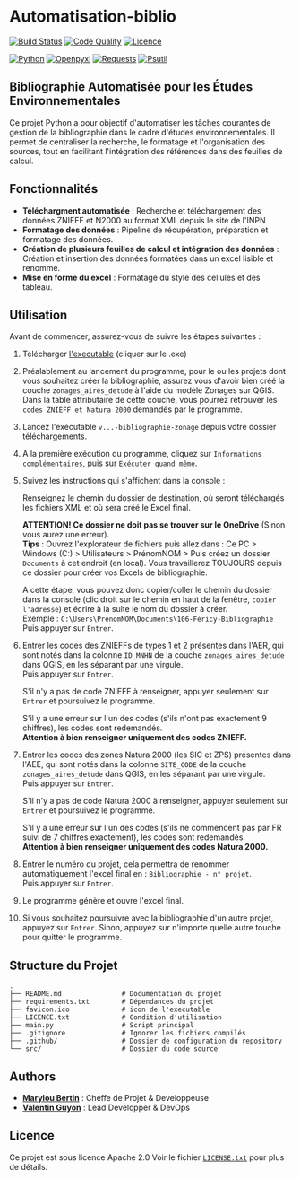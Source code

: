 # Automatisation-biblio

<a href="https://github.com/Milou34/Automatisation-biblio/actions/workflows/build-executable-create-release.yml" target="_blank">![Build Status](https://github.com/Milou34/Automatisation-biblio/actions/workflows/build-executable-create-release.yml/badge.svg)</a>
<a href="https://github.com/Milou34/Automatisation-biblio/actions/workflows/pylint.yml" target="_blank">![Code Quality](https://github.com/Milou34/Automatisation-biblio/actions/workflows/pylint.yml/badge.svg)</a>
<a href="https://github.com/Milou34/Automatisation-biblio/blob/main/LICENSE.txt" target="_blank">![Licence](https://img.shields.io/badge/Licence-Apache_2.0-blue.svg)</a>

<a href="https://www.python.org/doc" target="_blank">![Python](https://img.shields.io/badge/Python-3.12-ffd343?logo=python)</a>
<a href="https://pypi.org/project/openpyxl" target="_blank">![Openpyxl](https://img.shields.io/badge/Openpyxl-3.1.5-ffd343?logo=pypi)</a>
<a href="https://pypi.org/project/requests" target="_blank">![Requests](https://img.shields.io/badge/Requests-2.32.3-ffd343?logo=pypi)</a>
<a href="https://pypi.org/project/psutil" target="_blank">![Psutil](https://img.shields.io/badge/Psutil-6.0.0-ffd343?logo=pypi)</a>

## Bibliographie Automatisée pour les Études Environnementales

Ce projet Python a pour objectif d'automatiser les tâches courantes de gestion de la bibliographie dans le cadre d'études environnementales. Il permet de centraliser la recherche, le formatage et l'organisation des sources, tout en facilitant l'intégration des références dans des feuilles de calcul.

## Fonctionnalités

- **Téléchargment automatisée** : Recherche et téléchargement des données ZNIEFF et N2000 au format XML depuis le site de l'INPN
- **Formatage des données** : Pipeline de récupération, préparation et formatage des données.
- **Création de plusieurs feuilles de calcul et intégration des données** : Création et insertion des données formatées dans un excel lisible et renommé.
- **Mise en forme du excel** : Formatage du style des cellules et des tableau.

## Utilisation

Avant de commencer, assurez-vous de suivre les étapes suivantes :


1. Télécharger <a href="https://github.com/Milou34/Automatisation-biblio/releases/latest" target="_blank">l'executable</a> (cliquer sur le .exe)
2. Préalablement au lancement du programme, pour le ou les projets dont vous souhaitez créer la bibliographie, assurez vous d'avoir bien créé la couche `zonages_aires_detude` à l'aide du modèle Zonages sur QGIS. Dans la table attributaire de cette couche, vous pourrez retrouver les `codes ZNIEFF et Natura 2000` demandés par le programme.
3. Lancez l'exécutable `v...-bibliographie-zonage` depuis votre dossier téléchargements.
4. A la première exécution du programme, cliquez sur `Informations complémentaires`, puis sur `Exécuter quand même`. 
5. Suivez les instructions qui s'affichent dans la console : 

    Renseignez le chemin du dossier de destination, où seront téléchargés les fichiers XML et où sera créé le Excel final.

    **ATTENTION! Ce dossier ne doit pas se trouver sur le OneDrive** (Sinon vous aurez une erreur).\
    **Tips** : Ouvrez l'explorateur de fichiers puis allez dans :
    Ce PC > Windows (C:) > Utilisateurs > PrénomNOM > 
    Puis créez un dossier `Documents` à cet endroit (en local). Vous travaillerez TOUJOURS depuis ce dossier pour créer vos Excels de bibliographie.

    A cette étape, vous pouvez donc copier/coller le chemin du dossier dans la console (clic droit sur le chemin en haut de la fenêtre, `copier l'adresse`) et écrire à la suite le nom du dossier à créer.\
    Exemple : `C:\Users\PrénomNOM\Documents\106-Féricy-Bibliographie`\
    Puis appuyer sur `Entrer`.

6. Entrer les codes des ZNIEFFs de types 1 et 2 présentes dans l'AER, qui sont notés dans la colonne `ID_MNHN` de la couche `zonages_aires_detude` dans QGIS, en les séparant par une virgule.\
Puis appuyer sur `Entrer`.

    S'il n'y a pas de code ZNIEFF à renseigner, appuyer seulement sur `Entrer` et poursuivez le programme.

    S'il y a une erreur sur l'un des codes (s'ils n'ont pas exactement 9 chiffres), les codes sont redemandés.\
    **Attention à bien renseigner uniquement des codes ZNIEFF.**

7. Entrer les codes des zones Natura 2000 (les SIC et ZPS) présentes dans l'AEE, qui sont notés dans la colonne `SITE_CODE` de la couche `zonages_aires_detude` dans QGIS, en les séparant par une virgule.\
Puis appuyer sur `Entrer`.

    S'il n'y a pas de code Natura 2000 à renseigner, appuyer seulement sur `Entrer` et poursuivez le programme.

    S'il y a une erreur sur l'un des codes (s'ils ne commencent pas par FR suivi de 7 chiffres exactement), les codes sont redemandés.\
    **Attention à bien renseigner uniquement des codes Natura 2000.**

8. Entrer le numéro du projet, cela permettra de renommer automatiquement l'excel final en : `Bibliographie - n° projet`.\
Puis appuyer sur `Entrer`.

9. Le programme génère et ouvre l'excel final.

10. Si vous souhaitez poursuivre avec la bibliographie d'un autre projet, appuyez sur `Entrer`. Sinon, appuyez sur n'importe quelle autre touche pour quitter le programme.



## Structure du Projet

```
.
├── README.md               # Documentation du projet
├── requirements.txt        # Dépendances du projet
├── favicon.ico             # icon de l'executable
├── LICENCE.txt             # Condition d'utilisation
├── main.py                 # Script principal
├── .gitignore              # Ignorer les fichiers compilés
├── .github/                # Dossier de configuration du repository
└── src/                    # Dossier du code source
```

## Authors

- <a href="https://www.linkedin.com/in/marylou-bertin" target="_blank">**Marylou Bertin**</a> : Cheffe de Projet & Developpeuse
- <a href="https://www.linkedin.com/in/valentin-guyon" target="_blank">**Valentin Guyon**</a> : Lead Developper & DevOps

## Licence
Ce projet est sous licence Apache 2.0 Voir le fichier <a href="./LICENSE.txt" target="_blank">`LICENSE.txt`</a> pour plus de détails.
